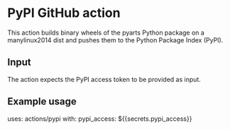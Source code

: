 # PyPI GitHub action

This action builds binary wheels of the pyarts Python package
on a manylinux2014 dist and pushes them to the Python Package
Index (PyPI).

## Input

The action expects the PyPI access token to be provided 
as input.

## Example usage

uses: actions/pypi
with:
pypi_access: ${{secrets.pypi_access}}
